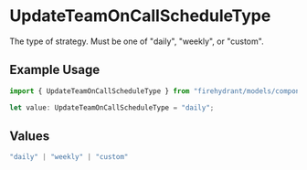 # UpdateTeamOnCallScheduleType

The type of strategy. Must be one of "daily", "weekly", or "custom".

## Example Usage

```typescript
import { UpdateTeamOnCallScheduleType } from "firehydrant/models/components";

let value: UpdateTeamOnCallScheduleType = "daily";
```

## Values

```typescript
"daily" | "weekly" | "custom"
```